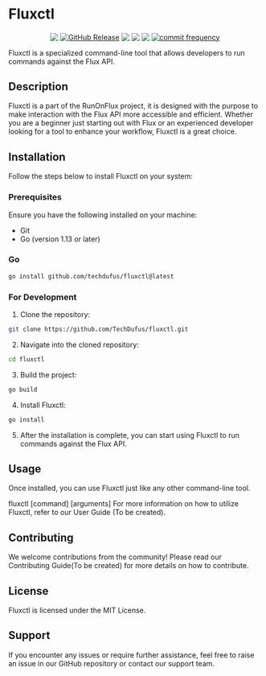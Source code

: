 # Fluxctl

<p align="center">
    <a href="https://github.com/TechDufus/fluxctl/actions/workflows/test.yml"><img align="center" src="https://github.com/TechDufus/fluxctl/actions/workflows/test.yml/badge.svg"/></a>
    <a href="https://github.com/TechDufus/fluxctl/releases"><img align="center" alt="GitHub Release" src="https://img.shields.io/github/v/release/TechDufus/fluxctl"></a>
    <a href="https://github.com/TechDufus/fluxctl/issues"><img align="center" src="https://img.shields.io/github/issues/techdufus/fluxctl"/></a>
    <a href="https://github.com/sponsors/TechDufus"><img align="center" src="https://img.shields.io/github/sponsors/techdufus"/></a>
    <a href="https://discord.io/techdufus"><img align="center" src="https://img.shields.io/discord/905178979844116520.svg?label=&logo=discord&logoColor=ffffff&color=7389D8&labelColor=6A7EC2"/></a>
    <a href="https://github.com/TechDufus/fluxctl/commits/main"><img align="center" src="https://img.shields.io/github/commit-activity/m/techdufus/fluxctl" alt="commit frequency"></a>
</p>

Fluxctl is a specialized command-line tool that allows developers to run commands against the Flux API.

## Description
Fluxctl is a part of the RunOnFlux project, it is designed with the purpose to make interaction with the Flux API more accessible and efficient. Whether you are a beginner just starting out with Flux or an experienced developer looking for a tool to enhance your workflow, Fluxctl is a great choice.

## Installation
Follow the steps below to install Fluxctl on your system:

### Prerequisites
Ensure you have the following installed on your machine:

- Git
- Go (version 1.13 or later)
### Go
```bash
go install github.com/techdufus/fluxctl@latest
```
### For Development
1. Clone the repository:
```bash
git clone https://github.com/TechDufus/fluxctl.git
```
2. Navigate into the cloned repository:
```bash
cd fluxctl
```
3. Build the project:
```bash
go build
```
4. Install Fluxctl:
```bash
go install
```
5. After the installation is complete, you can start using Fluxctl to run commands against the Flux API.

## Usage
Once installed, you can use Fluxctl just like any other command-line tool.

fluxctl [command] [arguments]
For more information on how to utilize Fluxctl, refer to our User Guide (To be created).

## Contributing
We welcome contributions from the community! Please read our Contributing Guide(To be created) for more details on how to contribute.

## License
Fluxctl is licensed under the MIT License.

## Support
If you encounter any issues or require further assistance, feel free to raise an issue in our GitHub repository or contact our support team.
